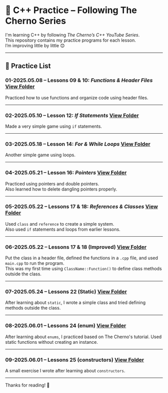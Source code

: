 # 📘 C++ Practice – Following The Cherno Series

I'm learning C++ by following *The Cherno’s C++ YouTube Series*.  
This repository contains my practice programs for each lesson.  
I’m improving little by little 😊

---

## 📂 Practice List

### 01-2025.05.08 – Lessons 09 & 10: *Functions & Header Files*  [View Folder](./01-2025.05.08)
Practiced how to use functions and organize code using header files.

---

### 02-2025.05.10 – Lesson 12: *If Statements*  [View Folder](./02-2025.05.10)
Made a very simple game using `if` statements.

---

### 03-2025.05.18 – Lesson 14: *For & While Loops*  [View Folder](./03-2025.05.18)
Another simple game using loops.

---

### 04-2025.05.21 – Lesson 16: *Pointers*  [View Folder](./04-2025.05.21)
Practiced using pointers and double pointers.  
Also learned how to delete dangling pointers properly.

---

### 05-2025.05.22 – Lessons 17 & 18: *References & Classes*  [View Folder](./05-2025.05.22)
Used `class` and `reference` to create a simple system.  
Also used `if` statements and loops from earlier lessons.

---

### 06-2025.05.22 – Lessons 17 & 18 (Improved)  [View Folder](./06-2025.05.22)
Put the class in a header file, defined the functions in a `.cpp` file, and used `main.cpp` to run the program.  
This was my first time using `ClassName::Function()` to define class methods outside the class.

---  

### 07-2025.05.24 – Lessons 22 (Static)  [View Folder](./07-2025.05.24)
After learning about `static`, I wrote a simple class and tried defining methods outside the class.

---  

### 08-2025.06.01 – Lessons 24 (enum)  [View Folder](./08-2025.06.01)
After learning about `enums`, I practiced based on The Cherno's tutorial.
Used static functions without creating an instance.

---  

### 09-2025.06.01 – Lessons 25 (constructors)  [View Folder](./09-2025.06.01)
A small exercise I wrote after learning about `constructors`.  

---  

Thanks for reading! 🙌


